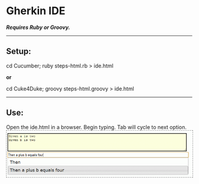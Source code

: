 Gherkin IDE
======
***Requires Ruby or Groovy.***
 
----
## Setup:
   cd Cucumber; ruby steps-html.rb > ide.html
   
   **or**
   
   cd Cuke4Duke; groovy steps-html.groovy > ide.html

----
## Use:
Open the ide.html in a browser. Begin typing. Tab will cycle to next option.  
<img src="http://github.com/pmazak/gherkin-ide/raw/master/example.gif" style="border: 1px dashed gray"></img>
